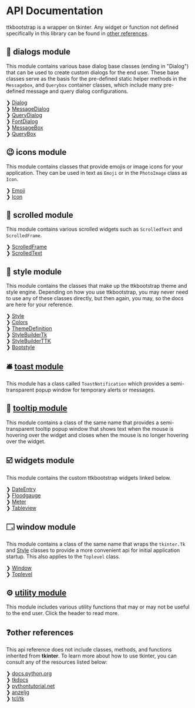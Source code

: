 # API Documentation

ttkbootstrap is a wrapper on tkinter. Any widget or function not defined
specifically in this library can be found in [other references](#other-references).

## 💬 dialogs module
This module contains various base dialog base classes (ending in "Dialog") 
that can be used to create custom dialogs for the end user. These base 
classes serve as the basis for the pre-defined static helper methods in 
the `Messagebox`, and `Querybox` container classes, which include many
pre-defined message and query dialog configurations.

❯ [Dialog](dialogs/dialog.md)  
❯ [MessageDialog](dialogs/messagedialog.md)  
❯ [QueryDialog](dialogs/querydialog.md)  
❯ [FontDialog](dialogs/fontdialog.md)  
❯ [MessageBox](dialogs/messagebox.md)  
❯ [QueryBox](dialogs/querybox.md)  

## 😉 icons module
This module contains classes that provide emojis or image icons for your
application. They can be used in text as `Emoji` or in the 
`PhotoImage` class as `Icon`.

❯ [Emoji](icons/emoji.md)  
❯ [Icon](icons/icon.md)  

## 📜 scrolled module
This module contains various scrolled widgets such as `ScrolledText` and
`ScrolledFrame`.

❯ [ScrolledFrame](scrolled/scrolledframe.md)  
❯ [ScrolledText](scrolled/scrolledtext.md)  


## 🎨 style module
This module contains the classes that make up the ttkbootstrap theme and
style engine. Depending on how you use ttkbootstrap, you may never need
to use any of these classes directly, but then again, you may, so the 
docs are here for your reference.  

❯ [Style](style/style.md)  
❯ [Colors](style/colors.md)  
❯ [ThemeDefinition](style/themedefinition.md)  
❯ [StyleBuilderTk](style/stylebuildertk.md)  
❯ [StyleBuilderTTK](style/stylebuilderttk.md)  
❯ [Bootstyle](style/bootstyle.md)  

## 🛎️ [toast module](toast.md)
This module has a class called `ToastNotification` which provides a 
semi-transparent popup window for temporary alerts or messages.

## 📝 [tooltip module](tooltip.md)
This module contains a class of the same name that provides a 
semi-transparent tooltip popup window that shows text when the
mouse is hovering over the widget and closes when the mouse is no
longer hovering over the widget.

## ☑️ widgets module
This module contains the custom ttkbootstrap widgets linked below.  

❯ [DateEntry](widgets/dateentry.md)  
❯ [Floodgauge](widgets/floodgauge.md)  
❯ [Meter](widgets/meter.md)  
❯ [Tableview](widgets/tableview.md)  


## 🗔 window module
This module contains a class of the same name that wraps the `tkinter.Tk` 
and [Style](style/style.md) classes to provide a more
convenient api for initial application startup. This also applies to the
`Toplevel` class.  

❯ [Window](window/window)  
❯ [Toplevel](window/toplevel)   


## ⚙️ [utility module](utility.md)
This module includes various utility functions that may or may not be useful
to the end user. Click the header to read more.

## ❓other references
This api reference does not include classes, methods, and functions
inherited from **tkinter**. To learn more about how to use tkinter, you can
consult any of the resources listed below:

❯ [docs.python.org](https://docs.python.org/3/library/tkinter.html)  
❯ [tkdocs](https://tkdocs.com/)  
❯ [pythontutorial.net](https://www.pythontutorial.net/tkinter/)  
❯ [anzeljg](https://anzeljg.github.io/rin2/book2/2405/docs/tkinter/)  
❯ [tcl/tk](https://www.tcl.tk/man/tcl8.6/TkCmd/contents.html)  